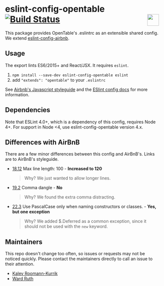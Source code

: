 # eslint-config-opentable [![Build Status](https://travis-ci.org/opentable/eslint-config-opentable.svg?branch=master)](https://travis-ci.org/opentable/eslint-config-opentable) <a href="https://github.com/opentable/booking-flow"><img src="https://cdn.rawgit.com/jrolfs/3170488f7c979e0c1e6858932dbca5e0/raw/5056da0cc598bc45191eae9a638aa05fe6796d4e/ot-logo-complete.svg" align="right" height="38em"></a>

This package provides OpenTable's .eslintrc as an extensible shared config. We extend [eslint-config-airbnb](https://www.npmjs.com/package/eslint-config-airbnb).

## Usage

The export lints ES6/2015+ and React/JSX. It requires `eslint`.

1. `npm install --save-dev eslint-config-opentable eslint`
2. add `"extends": "opentable"` to your `.eslintrc`

See [Airbnb's Javascript styleguide](https://github.com/airbnb/javascript) and
the [ESlint config docs](http://eslint.org/docs/user-guide/configuring#extending-configuration-files)
for more information.

## Dependencies

Note that ESLint 4.0+, which is a dependency of this config, requires Node 4+.
For support in Node <4, use eslint-config-opentable version 4.x.

## Differences with AirBnB

There are a few minor differences between this config and AirBnB's. Links are to AirBnB's styleguide.

- [18.12](https://github.com/airbnb/javascript#whitespace--max-len) Max line length: 100 - **Increased to 120**

  > Why? We just wanted to allow longer lines.

- [19.2](https://github.com/airbnb/javascript#commas--dangling) Comma dangle - **No**

  > Why? We found the extra comma distracting.

- [22.3](https://github.com/airbnb/javascript#naming--PascalCase) Use PascalCase only when naming constructors or classes. - **Yes, but one exception**

  > Why? We added $.Deferred as a common exception, since it should not be used with the `new` keyword.

## Maintainers

This repo doesn't change too often, so issues or requests may not be noticed quickly. Please contact the maintainers directly to call an issue to their attention.

- [Kalev Roomann-Kurrik](mailto:kroomannkurrik@opentable.com)
- [Ward Ruth](mailto:wruth@opentable.com)
